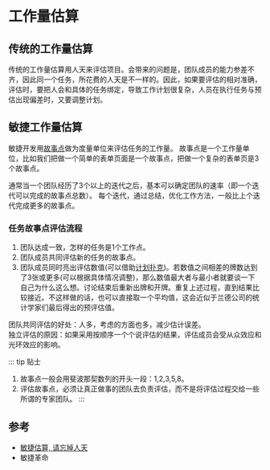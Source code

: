 # 工作量估算
## 传统的工作量估算
传统的工作量估算用人天来评估项目。会带来的问题是，团队成员的能力参差不齐，因此同一个任务，所花费的人天是不一样的。因此，如果要评估的相对准确，评估时，要把人会和具体的任务绑定，导致工作计划很复杂，人员在执行任务与预估出现偏差时，又要调整计划。

## 敏捷工作量估算
敏捷开发用[故事点](../term/story-point.md)做为度量单位来评估任务的工作量。 故事点是一个工作量单位，比如我们把做一个简单的表单页面是一个故事点，把做一个复杂的表单页是3个故事点。

通常当一个团队经历了3个以上的迭代之后，基本可以确定团队的速率（即一个迭代可以完成的故事点总数）。
每个迭代，通过总结，优化工作方法，一般比上个迭代完成更多的故事点。

### 任务故事点评估流程
1. 团队达成一致，怎样的任务是1个工作点。
1. 团队成员共同评估新的任务的故事点。
1. 团队成员同时亮出评估数值(可以借助[计划扑克](https://baike.baidu.com/item/%E8%AE%A1%E5%88%92%E6%89%91%E5%85%8B/1904015))。若数值之间相差的牌数达到了3张或更多(可以根据具体情况调整)，那么数值最大者与最小者就要谈一下自己为什么这么想。讨论结束后重新出牌和开牌。重复上述过程，直到结果比较接近。不这样做的话，也可以直接取一个平均值，这会近似于兰德公司的统计学家们最后得出的预评估值。

团队共同评估的好处：人多，考虑的方面也多，减少估计误差。  
独立评估的原因：如果采用按顺序一个个说评估的结果，评估成员会受从众效应和光环效应的影响。

::: tip 贴士
1. 故事点一般会用斐波那契数列的开头一段：1,2,3,5,8。
2. 评估故事点，必须让真正做事的团队去负责评估，而不是将评估过程交给一些所谓的专家团队。
:::

## 参考
* [敏捷估算, 请忘掉人天](http://www.scrumcn.com/agile/scrum/8230.html)
* 敏捷革命